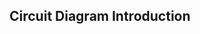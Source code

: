 ## Circuit Diagram Introduction

```{r child='../../shared/intro/circuit-diagram-intro.md'}
```

<!--

////
// Listing of components used in this Kit,
// should look something like this: https://learn.sparkfun.com/tutorials/how-to-read-a-schematic/schematic-symbols-part-1

// each component should have a section that shows:
//	* the name of the component
//	* the symbol
//	* a brief description that includes:
//		* how many terminals it has
//		* if there are any values associated with the diagram, explain what it means
//		* a photo of the real component
-->

```{r child = '../circuit-components/led.md'}
```

```{r child = '../circuit-components/resistor.md'}
```

```{r child = '../circuit-components/capacitor.md'}
```

```{r child = '../circuit-components/power-supply.md'}
```

```{r child = '../circuit-components/ground.md'}
```

```{r child = '../circuit-components/spst.md'}
```

```{r child = '../circuit-components/spdt.md'}
```

```{r child = '../circuit-components/integrated-circuit.md'}
```

```{r child = '../circuit-components/omega-pin.md'}
```

```{r child = '../circuit-components/device-pin.md'}
```


<!-- // NOTE FROM LAZAR: only include symbols for components included in this kit, can use separate files for each component,
// see `Omega2/Kit-Guides/shared/circuit-components/resistor.md` for an example
// lets put all of the components in that directory, `Omega2/Kit-Guides/shared/circuit-components/`
-->
